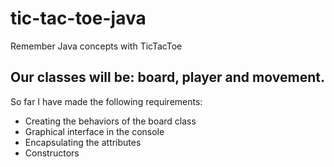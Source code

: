 # tic-tac-toe-java
Remember Java concepts with TicTacToe

## Our classes will be: board, player and movement.

So far I have made the following requirements:
  - Creating the behaviors of the board class
  - Graphical interface in the console
  - Encapsulating the attributes
  - Constructors


